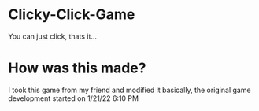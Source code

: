 # Clicky-Click-Game
You can just click, thats it...
# How was this made?
I took this game from my friend and modified it basically, the original game development started on 1/21/22 6:10 PM

